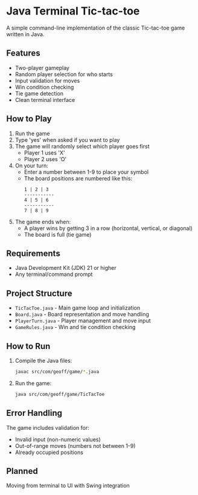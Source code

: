 # Java Terminal Tic-tac-toe

A simple command-line implementation of the classic Tic-tac-toe game written in Java.

## Features

- Two-player gameplay
- Random player selection for who starts
- Input validation for moves
- Win condition checking
- Tie game detection
- Clean terminal interface

## How to Play

1. Run the game
2. Type 'yes' when asked if you want to play
3. The game will randomly select which player goes first
   - Player 1 uses 'X'
   - Player 2 uses 'O'
4. On your turn:
   - Enter a number between 1-9 to place your symbol
   - The board positions are numbered like this:
     ```
     1 | 2 | 3
     -----------
     4 | 5 | 6
     -----------
     7 | 8 | 9
     ```
5. The game ends when:
   - A player wins by getting 3 in a row (horizontal, vertical, or diagonal)
   - The board is full (tie game)

## Requirements

- Java Development Kit (JDK) 21 or higher
- Any terminal/command prompt

## Project Structure

- `TicTacToe.java` - Main game loop and initialization
- `Board.java` - Board representation and move handling
- `PlayerTurn.java` - Player management and move input
- `GameRules.java` - Win and tie condition checking

## How to Run

1. Compile the Java files:
   ```bash
   javac src/com/geoff/game/*.java
   ```

2. Run the game:
   ```bash
   java src/com/geoff/game/TicTacToe
   ```

## Error Handling

The game includes validation for:
- Invalid input (non-numeric values)
- Out-of-range moves (numbers not between 1-9)
- Already occupied positions

## Planned 

Moving from terminal to UI with Swing integration
